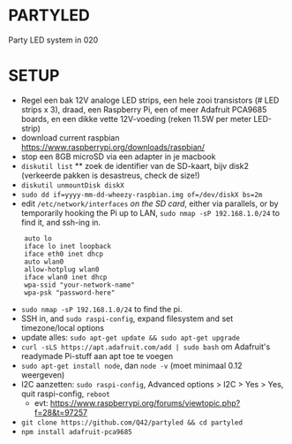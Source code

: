 # PARTYLED
Party LED system in 020

# SETUP
* Regel een bak 12V analoge LED strips, een hele zooi transistors (# LED strips x 3), draad, een Raspberry Pi, een of meer Adafruit PCA9685 boards, en een dikke vette 12V-voeding (reken 11.5W per meter LED-strip)
* download current raspbian https://www.raspberrypi.org/downloads/raspbian/
* stop een 8GB microSD via een adapter in je macbook
* `diskutil list`
** zoek de identifier van de SD-kaart, bijv disk2 (verkeerde pakken is desastreus, check de size!)
* `diskutil unmountDisk diskX`
* `sudo dd if=yyyy-mm-dd-wheezy-raspbian.img of=/dev/diskX bs=2m`
* edit `/etc/network/interfaces` *on the SD card*, either via parallels, or by temporarily hooking the Pi up to LAN, `sudo nmap -sP 192.168.1.0/24` to find it, and ssh-ing in.
```
	auto lo
	iface lo inet loopback
	iface eth0 inet dhcp
	auto wlan0
	allow-hotplug wlan0
	iface wlan0 inet dhcp
	wpa-ssid "your-network-name"
	wpa-psk "password-here"
```
* `sudo nmap -sP 192.168.1.0/24` to find the pi.
* SSH in, and `sudo raspi-config`, expand filesystem and set timezone/local options
* update alles: `sudo apt-get update && sudo apt-get upgrade`
* `curl -sLS https://apt.adafruit.com/add | sudo bash` om Adafruit's readymade Pi-stuff aan apt toe te voegen
* `sudo apt-get install node`, dan `node -v` (moet minimaal 0.12 weergeven)
* I2C aanzetten: `sudo raspi-config`, Advanced options > I2C > Yes > Yes, quit raspi-config, `reboot`
  * evt: https://www.raspberrypi.org/forums/viewtopic.php?f=28&t=97257
* `git clone https://github.com/Q42/partyled && cd partyled`
* `npm install adafruit-pca9685`

